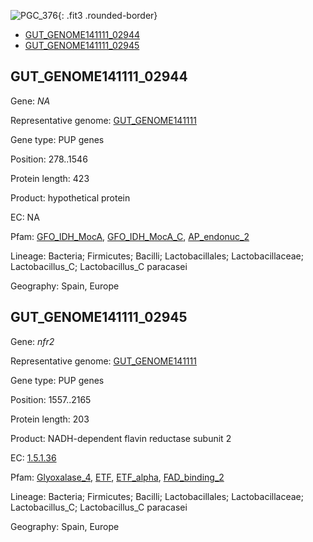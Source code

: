 ![PGC_376](../static/images/Clusters_figure/PGC_376.jpg){: .fit3 .rounded-border}

<ul id="myTab" class="nav nav-tabs">
  <li class="active">
        <a href="#tab1" data-toggle="tab">GUT_GENOME141111_02944</a>
  </li>
<li><a href="#tab2" data-toggle="tab">GUT_GENOME141111_02945</a></li>
</ul>

<div id="myTabContent" class="tab-content">
  <div class="tab-pane fade in active" id="tab1">

<h2 id="GUT_GENOME141111_02944">GUT_GENOME141111_02944</h2>
<p>Gene: <em>NA</em>
<p>Representative genome: <a href="https://www.ebi.ac.uk/metagenomics/genomes/MGYG-HGUT-02388">GUT_GENOME141111</a></p>
<p>Gene type: PUP genes</p>
<p>Position: 278..1546</p>
<p>Protein length: 423</p>
<p>Product: hypothetical protein</p>
<p>EC: NA</p>
<p>Pfam: <a href="http://pfam.xfam.org/family/GFO_IDH_MocA">GFO_IDH_MocA</a>, <a href="http://pfam.xfam.org/family/GFO_IDH_MocA_C">GFO_IDH_MocA_C</a>, <a href="http://pfam.xfam.org/family/AP_endonuc_2">AP_endonuc_2</a></p>
<p>Lineage: Bacteria; Firmicutes; Bacilli; Lactobacillales; Lactobacillaceae; Lactobacillus_C; Lactobacillus_C paracasei</p>
<p>Geography: Spain, Europe</p>
  </div>

  <div class="tab-pane fade" id="tab2">

<h2 id="GUT_GENOME141111_02945">GUT_GENOME141111_02945</h2>
<p>Gene: <em>nfr2</em></p>
<p>Representative genome: <a href="https://www.ebi.ac.uk/metagenomics/genomes/MGYG-HGUT-02388">GUT_GENOME141111</a></p>
<p>Gene type: PUP genes</p>
<p>Position: 1557..2165</p>
<p>Protein length: 203</p>
<p>Product: NADH-dependent flavin reductase subunit 2</p>
<p>EC: <a href="https://www.brenda-enzymes.org/enzyme.php?ecno=1.5.1.36">1.5.1.36</a></p>
<p>Pfam: <a href="http://pfam.xfam.org/family/Glyoxalase_4">Glyoxalase_4</a>, <a href="http://pfam.xfam.org/family/ETF">ETF</a>, <a href="http://pfam.xfam.org/family/ETF_alpha">ETF_alpha</a>, <a href="http://pfam.xfam.org/family/FAD_binding_2">FAD_binding_2</a></p>
<p>Lineage: Bacteria; Firmicutes; Bacilli; Lactobacillales; Lactobacillaceae; Lactobacillus_C; Lactobacillus_C paracasei</p>
<p>Geography: Spain, Europe</p>

  </div>
</div>
